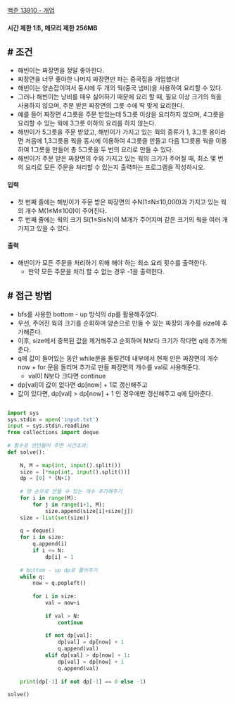
[백준 13910 - 개업](https://www.acmicpc.net/problem/13910)

#### **시간 제한 1초, 메모리 제한 256MB**

## **# 조건**

- 해빈이는 짜장면을 정말 좋아한다. 
- 짜장면을 너무 좋아한 나머지 짜장면만 파는 중국집을 개업했다! 
- 해빈이는 양손잡이여서 동시에 두 개의 웍(중국 냄비)을 사용하여 요리할 수 있다. 
- 그러나 해빈이는 낭비를 매우 싫어하기 때문에 요리 할 때, 필요 이상 크기의 웍을 사용하지 않으며, 주문 받은 짜장면의 그릇 수에 딱 맞게 요리한다.
- 예를 들어 짜장면 4그릇을 주문 받았는데 5그릇 이상을 요리하지 않으며, 4그릇을 요리할 수 있는 웍에 3그릇 이하의 요리를 하지 않는다.
- 해빈이가 5그릇을 주문 받았고, 해빈이가 가지고 있는 웍의 종류가 1, 3그릇 용이라면 처음에 1,3그릇용 웍을 동시에 이용하여 4그릇을 만들고 다음 1그릇용 웍을 이용하여 1그릇을 만들어 총 5그릇을 두 번의 요리로 만들 수 있다.
- 해빈이가 주문 받은 짜장면의 수와 가지고 있는 웍의 크기가 주어질 때, 최소 몇 번의 요리로 모든 주문을 처리할 수 있는지 출력하는 프로그램을 작성하시오.

#### **입력**
- 첫 번째 줄에는 해빈이가 주문 받은 짜장면의 수N(1≤N≤10,000)과 가지고 있는 웍의 개수 M(1≤M≤100)이 주어진다. 
- 두 번째 줄에는 웍의 크기 Si(1≤Si≤N)이 M개가 주어지며 같은 크기의 웍을 여러 개 가지고 있을 수 있다.

#### **출력**
- 해빈이가 모든 주문을 처리하기 위해 해야 하는 최소 요리 횟수를 출력한다. 
	- 만약 모든 주문을 처리 할 수 없는 경우 -1을 출력한다.

## **# 접근 방법**

- bfs를 사용한 bottom - up 방식의 dp를 활용해주었다.
- 우선, 주어진 웍의 크기를 순회하며 양손으로 만들 수 있는 짜장의 개수를 size에 추가해준다.
- 이후, size에서 중복된 값을 제거해주고 순회하며 N보다 크기가 작다면 q에 추가해준다.
- q에 값이 들어있는 동안 while문을 돌릴건데 내부에서 현재 만든 짜장면의 개수 now + for 문을 돌리며 추가로 만들 짜장면의 개수를 val로 사용해준다.
	- val이 N보다 크다면 continue
- dp[val]이 값이 없다면 dp[now] + 1로 갱신해주고
- 값이 있다면, dp[val] > dp[now] + 1 인 경우에만 갱신해주고 q에 담아준다.

```python

import sys  
sys.stdin = open('input.txt')  
input = sys.stdin.readline  
from collections import deque  
  
# 함수로 안만들어 주면 시간초과;  
def solve():  
  
    N, M = map(int, input().split())  
    size = [*map(int, input().split())]  
    dp = [0] * (N+1)  
  
    # 양 손으로 만들 수 있는 개수 추가해주기  
    for i in range(M):  
        for j in range(i+1, M):  
            size.append(size[i]+size[j])  
    size = list(set(size))  
  
    q = deque()  
    for i in size:  
        q.append(i)  
        if i <= N:  
            dp[i] = 1  
  
    # bottom - up dp로 풀어주기  
    while q:  
        now = q.popleft()  
  
        for i in size:  
            val = now+i  
  
            if val > N:  
                continue  
  
            if not dp[val]:  
                dp[val] = dp[now] + 1  
                q.append(val)  
            elif dp[val] > dp[now] + 1:  
                dp[val] = dp[now] + 1  
                q.append(val)  
  
    print(dp[-1] if not dp[-1] == 0 else -1)  
  
solve()
```